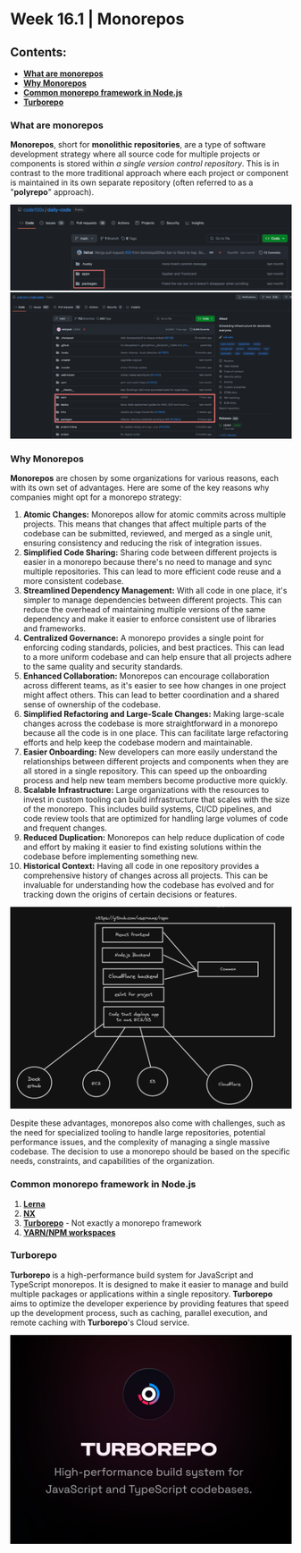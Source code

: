 # Week 16.1 | Monorepos

## Contents: 
- [**What are monorepos**](#what-are-monorepos)
- [**Why Monorepos**](#why-monorepos)
- [**Common monorepo framework in Node.js**](#common-monorepo-framework-in-nodejs)
- [**Turborepo**](#turborepo)

### What are monorepos
**Monorepos**, short for **monolithic repositories**, are a type of software development strategy where all source code for multiple projects or components is stored within *a single version control repository*. This is in contrast to the more traditional approach where each project or component is maintained in its own separate repository (often referred to as a "**polyrepo**" approach).

![](images/monorepo-daily-code.png)
![](images/monorepo-cal.png)

### Why Monorepos
**Monorepos** are chosen by some organizations for various reasons, each with its own set of advantages. Here are some of the key reasons why companies might opt for a monorepo strategy:
1. **Atomic Changes:** Monorepos allow for atomic commits across multiple projects. This means that changes that affect multiple parts of the codebase can be submitted, reviewed, and merged as a single unit, ensuring consistency and reducing the risk of integration issues.
2. **Simplified Code Sharing:** Sharing code between different projects is easier in a monorepo because there's no need to manage and sync multiple repositories. This can lead to more efficient code reuse and a more consistent codebase.
3. **Streamlined Dependency Management:** With all code in one place, it's simpler to manage dependencies between different projects. This can reduce the overhead of maintaining multiple versions of the same dependency and make it easier to enforce consistent use of libraries and frameworks.
4. **Centralized Governance:** A monorepo provides a single point for enforcing coding standards, policies, and best practices. This can lead to a more uniform codebase and can help ensure that all projects adhere to the same quality and security standards.
5. **Enhanced Collaboration:** Monorepos can encourage collaboration across different teams, as it's easier to see how changes in one project might affect others. This can lead to better coordination and a shared sense of ownership of the codebase.
6. **Simplified Refactoring and Large-Scale Changes:** Making large-scale changes across the codebase is more straightforward in a monorepo because all the code is in one place. This can facilitate large refactoring efforts and help keep the codebase modern and maintainable.
7. **Easier Onboarding:** New developers can more easily understand the relationships between different projects and components when they are all stored in a single repository. This can speed up the onboarding process and help new team members become productive more quickly.
8. **Scalable Infrastructure:** Large organizations with the resources to invest in custom tooling can build infrastructure that scales with the size of the monorepo. This includes build systems, CI/CD pipelines, and code review tools that are optimized for handling large volumes of code and frequent changes.
9. **Reduced Duplication:** Monorepos can help reduce duplication of code and effort by making it easier to find existing solutions within the codebase before implementing something new.
10. **Historical Context:** Having all code in one repository provides a comprehensive history of changes across all projects. This can be invaluable for understanding how the codebase has evolved and for tracking down the origins of certain decisions or features.

![](images/why-mono-repo.png)

Despite these advantages, monorepos also come with challenges, such as the need for specialized tooling to handle large repositories, potential performance issues, and the complexity of managing a single massive codebase. The decision to use a monorepo should be based on the specific needs, constraints, and capabilities of the organization.


### Common monorepo framework in Node.js
1. [**Lerna**](https://lerna.js.org)
2. [**NX**](https://github.com/nrwlnx)
3. [**Turborepo**](https://turbo.build) - Not exactly a monorepo framework
4. [**YARN/NPM workspaces**](https://classic.yarnpkg.com/lang/en/docs/workspace)


### Turborepo
**Turborepo** is a high-performance build system for JavaScript and TypeScript monorepos. It is designed to make it easier to manage and build multiple packages or applications within a single repository. **Turborepo** aims to optimize the developer experience by providing features that speed up the development process, such as caching, parallel execution, and remote caching with **Turborepo**'s Cloud service.

![](images/turborepo.png)